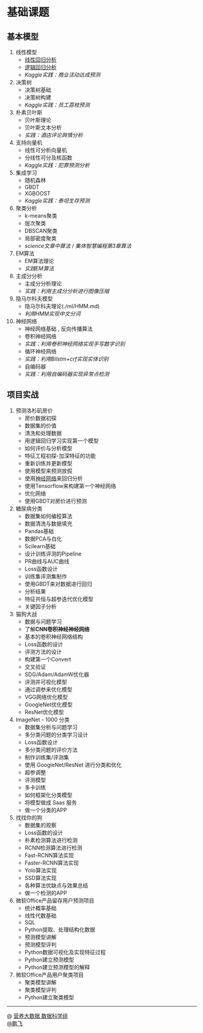 # 基础课题
## 基本模型
1. 线性模型
    - [线性回归分析](./ml/LinearRegression.md)
    - [逻辑回归分析](./ml/LogisticRegression.md)
    - *Kaggle实践：商业活动达成预测*
2. 决策树
    - 决策树基础
    - 决策树构建
    - *Kaggle实践：员工荔枝预测*
3. 朴素贝叶斯
    - 贝叶斯理论
    - 贝叶斯文本分析
    - *实践：酒店评论舆情分析*
4. 支持向量机
    - 线性可分析向量机
    - 分线性可分及核函数
    - *Kaggle实践：犯罪预测分析*
5. 集成学习
    - 随机森林
    - GBDT
    - XGBOOST
    - *Kaggle实践：泰坦生存预测*
6. 聚类分析
    - k-means聚类
    - 层次聚类
    - DBSCAN聚类
    - 局部密度聚类
    - *science文章中算法* / *集体智慧编程第3章算法*
7. EM算法
    - EM算法理论
    - *实践EM算法*
8. 主成分分析
    - 主成分分析理论
    - *实践：利用主成分分析进行图像压缩*
9. 隐马尔科夫模型
    - 隐马尔科夫理论(./ml/HMM.md)
    - *利用HMM实现中文分词*
10. 神经网络
    - 神经网络基础 , 反向传播算法
    - 卷积神经网络
    - *实践：利用卷积神经网络实现手写数字识别*
    - 循环神经网络
    - *实践：利用Bilstm+crf实现实体识别*
    - 自编码器
    - *实践：利用自编码器实现异常点检测*

## 项目实战
1. 预测洛杉矶房价
    - 房价数据初探 
    - 数据集的价值
    - 清洗和处理数据
    - 用逻辑回归学习实现第一个模型
    - 如何评价与分析模型
    - 特征工程初探-加深特征的功能
    - 重新训练并更新模型
    - 使用模型来预测放假
    - 使用[神经网络]()来回归分析
    - 使用Tensorflow来构建第一个神经网络
    - 优化网络
    - 使用GBDT对房价进行预测
2. 糖尿病分类
    - 数据集如何编程算法
    - 数据清洗与数据填充
    - Pandas基础
    - 数据PCA与白化
    - Scilearn基础
    - 设计训练评测的Pipeline
    - PR曲线与AUC曲线
    - Loss函数设计
    - 训练集评测集制作
    - 使用GBDT来对数据进行回归
    - 分析结果
    - 特征共恒与超参迭代优化模型
    - 关键因子分析
3. 猫狗大战
    - 数据与问题学习
    - 了解**CNN卷积神经神经网络**
    - 基本的卷积神经网络结构
    - Loss函数的设计
    - 评测方法的设计
    - 构建第一个Convert
    - 交叉验证
    - SDG/Adam/AdamW优化器
    - 评测并可视化模型
    - 通过调参来优化模型
    - VGG网络优化模型
    - GoogleNet优化模型
    - ResNet优化模型
4. ImageNet - 1000 分类
    - 数据集分析与问题学习
    - 多分类问题的分类学习设计
    - Loss函数设计
    - 多分类问题的评价方法
    - 制作训练集/评测集
    - 使用 GoogleNet/ResNet 进行分类和优化
    - 超参调整
    - 评测模型
    - 多卡训练
    - 如何框架化分类模型
    - 将模型做成 Saas 服务
    - 做一个分类的APP
5. 找找你的狗
    - 数据集的观察
    - Loss函数的设计
    - 朴素检测算法进行检测
    - RCNN检测算法进行检测
    - Fast-RCNN算法实现
    - Faster-RCNN算法实现
    - Yolo算法实现
    - SSD算法实现
    - 各种算法优缺点与效果总结
    - 做一个检测的APP
6. 微软Office产品留存用户预测项目
    - 统计概率基础
    - 线性代数基础
    - SQL
    - Python提取、处理结构化数据
    - 预测模型讲解
    - 预测模型评判
    - Python数据可视化及实现特征过程
    - Python建立预测模型
    - Python建立预测模型的解释
7. 微软Office产品用户聚类项目
    - 聚类模型讲解
    - 聚类模型评判
    - Python建立聚类模型

------------
@  [营养大数据 数据科学组](http://git.quietalk.cn/hnbd/data)      
[@鹏飞](http://git.hnbdata.cn/lipengfei)